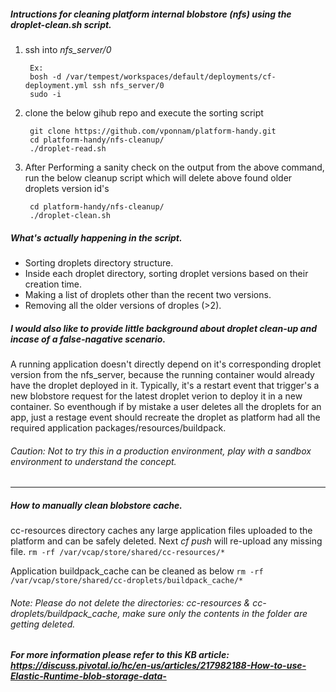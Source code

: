 ##### Intructions for cleaning platform internal blobstore (nfs) using the *droplet-clean.sh* script.

1. ssh into *nfs_server/0*

		Ex:
		bosh -d /var/tempest/workspaces/default/deployments/cf-deployment.yml ssh nfs_server/0
		sudo -i
	
2. clone the below gihub repo and execute the sorting script

		git clone https://github.com/vponnam/platform-handy.git
		cd platform-handy/nfs-cleanup/
		./droplet-read.sh
		
3. After Performing a sanity check on the output from the above command, run the below cleanup script which will delete above found older droplets version id's

		cd platform-handy/nfs-cleanup/
		./droplet-clean.sh
	
##### What's actually happening in the script.

+ Sorting droplets directory structure.
+ Inside each droplet directory, sorting droplet versions based on their creation time.
+ Making a list of droplets other than the recent two versions.
+ Removing all the older versions of droples (>2).

##### I would also like to provide little background about droplet clean-up and incase of a false-nagative scenario.

A running application doesn't directly depend on it's corresponding droplet version from the nfs_server, because the running container would already have the droplet deployed in it. Typically, it's a restart event that trigger's a new blobstore request for the latest droplet verion to deploy it in a new container. So eventhough if by mistake a user deletes all the droplets for an app, just a restage event should recreate the droplet as platform had all the required application packages/resources/buildpack.

###### Caution: Not to try this in a production environment, play with a sandbox environment to understand the concept.

---
##### How to manually clean blobstore cache.

cc-resources directory caches any large application files uploaded to the platform and can be safely deleted. Next *cf push* will re-upload any missing file.
`rm -rf /var/vcap/store/shared/cc-resources/*`

Application buildpack_cache can be cleaned as below
`rm -rf /var/vcap/store/shared/cc-droplets/buildpack_cache/*`

###### Note: Please do not delete the directories:  *cc-resources & cc-droplets/buildpack_cache*,  make sure only the contents in the folder are getting deleted.

##### For more information please refer to this KB article: https://discuss.pivotal.io/hc/en-us/articles/217982188-How-to-use-Elastic-Runtime-blob-storage-data-